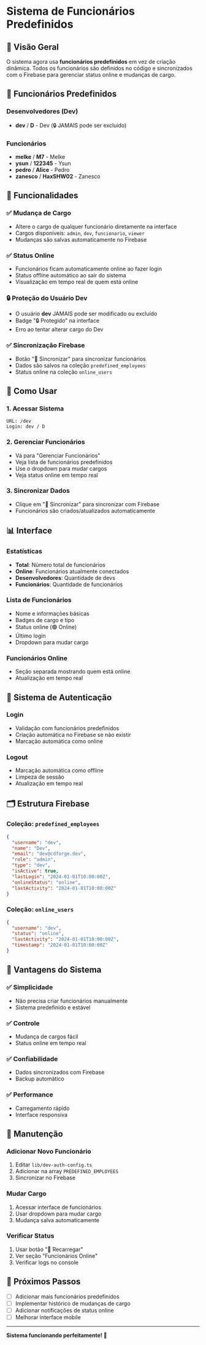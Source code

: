 # Sistema de Funcionários Predefinidos

## 🎯 **Visão Geral**

O sistema agora usa **funcionários predefinidos** em vez de criação dinâmica. Todos os funcionários são definidos no código e sincronizados com o Firebase para gerenciar status online e mudanças de cargo.

## 👥 **Funcionários Predefinidos**

### **Desenvolvedores (Dev)**
- **dev** / **D** - Dev (🔒 JAMAIS pode ser excluído)

### **Funcionários**
- **melke** / **M7** - Melke
- **ysun** / **122345** - Ysun
- **pedro** / **Alice** - Pedro
- **zanesco** / **HaxSHW02** - Zanesco

## 🔧 **Funcionalidades**

### ✅ **Mudança de Cargo**
- Altere o cargo de qualquer funcionário diretamente na interface
- Cargos disponíveis: `admin`, `dev`, `funcionario`, `viewer`
- Mudanças são salvas automaticamente no Firebase

### ✅ **Status Online**
- Funcionários ficam automaticamente online ao fazer login
- Status offline automático ao sair do sistema
- Visualização em tempo real de quem está online

### 🔒 **Proteção do Usuário Dev**
- O usuário **dev** JAMAIS pode ser modificado ou excluído
- Badge "🔒 Protegido" na interface
- Erro ao tentar alterar cargo do Dev

### ✅ **Sincronização Firebase**
- Botão "🔄 Sincronizar" para sincronizar funcionários
- Dados são salvos na coleção `predefined_employees`
- Status online na coleção `online_users`

## 🚀 **Como Usar**

### **1. Acessar Sistema**
```
URL: /dev
Login: dev / D
```

### **2. Gerenciar Funcionários**
- Vá para "Gerenciar Funcionários"
- Veja lista de funcionários predefinidos
- Use o dropdown para mudar cargos
- Veja status online em tempo real

### **3. Sincronizar Dados**
- Clique em "🔄 Sincronizar" para sincronizar com Firebase
- Funcionários são criados/atualizados automaticamente

## 📊 **Interface**

### **Estatísticas**
- **Total**: Número total de funcionários
- **Online**: Funcionários atualmente conectados
- **Desenvolvedores**: Quantidade de devs
- **Funcionários**: Quantidade de funcionários

### **Lista de Funcionários**
- Nome e informações básicas
- Badges de cargo e tipo
- Status online (🟢 Online)
- Último login
- Dropdown para mudar cargo

### **Funcionários Online**
- Seção separada mostrando quem está online
- Atualização em tempo real

## 🔐 **Sistema de Autenticação**

### **Login**
- Validação com funcionários predefinidos
- Criação automática no Firebase se não existir
- Marcação automática como online

### **Logout**
- Marcação automática como offline
- Limpeza de sessão
- Atualização em tempo real

## 🗂️ **Estrutura Firebase**

### **Coleção: `predefined_employees`**
```json
{
  "username": "dev",
  "name": "Dev",
  "email": "dev@cdforge.dev",
  "role": "admin",
  "type": "dev",
  "isActive": true,
  "lastLogin": "2024-01-01T10:00:00Z",
  "onlineStatus": "online",
  "lastActivity": "2024-01-01T10:00:00Z"
}
```

### **Coleção: `online_users`**
```json
{
  "username": "dev",
  "status": "online",
  "lastActivity": "2024-01-01T10:00:00Z",
  "timestamp": "2024-01-01T10:00:00Z"
}
```

## 🎨 **Vantagens do Sistema**

### ✅ **Simplicidade**
- Não precisa criar funcionários manualmente
- Sistema predefinido e estável

### ✅ **Controle**
- Mudança de cargos fácil
- Status online em tempo real

### ✅ **Confiabilidade**
- Dados sincronizados com Firebase
- Backup automático

### ✅ **Performance**
- Carregamento rápido
- Interface responsiva

## 🔧 **Manutenção**

### **Adicionar Novo Funcionário**
1. Editar `lib/dev-auth-config.ts`
2. Adicionar na array `PREDEFINED_EMPLOYEES`
3. Sincronizar no Firebase

### **Mudar Cargo**
1. Acessar interface de funcionários
2. Usar dropdown para mudar cargo
3. Mudança salva automaticamente

### **Verificar Status**
1. Usar botão "🔄 Recarregar"
2. Ver seção "Funcionários Online"
3. Verificar logs no console

## 🎯 **Próximos Passos**

- [ ] Adicionar mais funcionários predefinidos
- [ ] Implementar histórico de mudanças de cargo
- [ ] Adicionar notificações de status online
- [ ] Melhorar interface mobile

---

**Sistema funcionando perfeitamente! 🚀**
